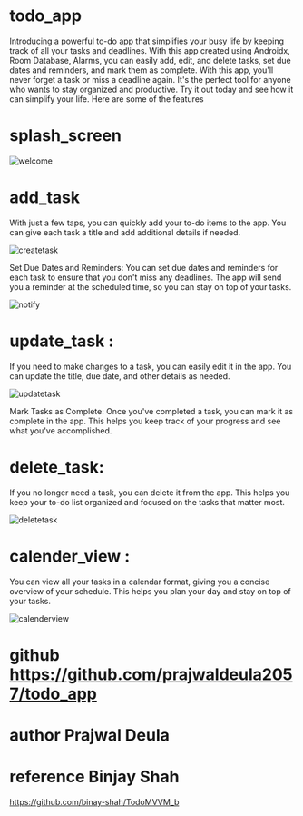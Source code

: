# todo_app 

Introducing a powerful to-do app that simplifies your busy life by keeping track of all your tasks and deadlines. With this app created using Androidx, Room Database, Alarms, you can easily add, edit, and delete tasks, set due dates and reminders, and mark them as complete. With this app, you'll never forget a task or miss a deadline again. It's the perfect tool for anyone who wants to stay organized and productive. Try it out today and see how it can simplify your life. Here are some of the features

# splash_screen
![welcome](https://github.com/prajwaldeula2057/todo_app/assets/117331294/482104e7-fa32-4b09-a629-f880d313d21c)

# add_task
With just a few taps, you can quickly add your to-do items to the app. You can give each task a title and add additional details if needed.

![createtask](https://github.com/prajwaldeula2057/todo_app/assets/117331294/6e240ac0-4a0c-493d-98ac-5b7efcc2ed00)


Set Due Dates and Reminders: You can set due dates and reminders for each task to ensure that you don't miss any deadlines. The app will send you a reminder at the scheduled time, so you can stay on top of your tasks.

![notify](https://github.com/prajwaldeula2057/todo_app/assets/117331294/55942981-fda1-461e-b033-2db10d4329fc)


# update_task : 
If you need to make changes to a task, you can easily edit it in the app. You can update the title, due date, and other details as needed.

![updatetask](https://github.com/prajwaldeula2057/todo_app/assets/117331294/56da6de9-b29a-44ac-b985-8ac33e0cd1d9)

Mark Tasks as Complete: Once you've completed a task, you can mark it as complete in the app. This helps you keep track of your progress and see what you've accomplished.


# delete_task: 
If you no longer need a task, you can delete it from the app. This helps you keep your to-do list organized and focused on the tasks that matter most.

![deletetask](https://github.com/prajwaldeula2057/todo_app/assets/117331294/d12165a8-2726-4ab5-a018-7ed050bf7614)


# calender_view :
You can view all your tasks in a calendar format, giving you a concise overview of your schedule. This helps you plan your day and stay on top of your tasks.

![calenderview](https://github.com/prajwaldeula2057/todo_app/assets/117331294/2a78ff53-23f8-417a-bf7b-d50982405b85)

# github https://github.com/prajwaldeula2057/todo_app


# author Prajwal Deula

# reference Binjay Shah

https://github.com/binay-shah/TodoMVVM_b



